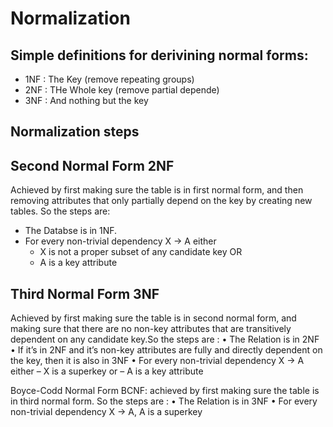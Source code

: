 # Normalization 


## Simple definitions for derivining normal forms:
- 1NF : The Key (remove repeating groups)
- 2NF : THe Whole key (remove partial depende)
- 3NF : And nothing but the key

## Normalization steps

## Second Normal Form 2NF 
Achieved by first making sure the table is in first normal form, and then removing attributes that only partially depend on the key by creating new tables. So the steps are: 
- The Databse is in 1NF.
- For every non-trivial dependency X → A either
  - X is not a proper subset of any candidate key OR
  - A is a key attribute

## Third Normal Form 3NF
Achieved by first making sure the table is in second normal form, and
making sure that there are no non-key attributes that are transitively dependent on any candidate
key.So the steps are :
• The Relation is in 2NF
• If it’s in 2NF and it’s non-key attributes are fully and directly dependent on the key, then it is
also in 3NF
• For every non-trivial dependency X → A either
– X is a superkey or
– A is a key attribute


Boyce-Codd Normal Form BCNF: achieved by first making sure the table is in third normal
form. So the steps are :
• The Relation is in 3NF
• For every non-trivial dependency X → A, A is a superkey